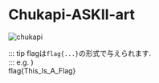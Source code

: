 # Chukapi-ASKII-art
![chukapi](./assets/chukapi.png)

::: tip
flagは`flag{...}`の形式で与えられます.  
:::
e.g. )  
flag{This_Is_A_Flag}